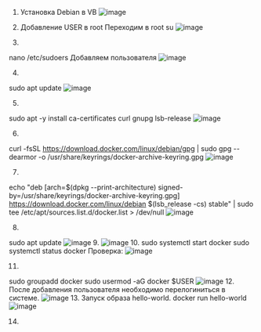 1. Установка Debian в VB
![image](https://user-images.githubusercontent.com/62753044/236879570-90e8fe06-b82a-4091-89df-27abef3f886c.png)

2. Добавление USER в root
Переходим в root
su
![image](https://user-images.githubusercontent.com/62753044/236883894-6bcc3f11-c538-4795-9a2a-fa2d8afda5bd.png)

3.
nano /etc/sudoers
Добавляем пользователя
![image](https://user-images.githubusercontent.com/62753044/236883917-5da00bf7-1d00-499e-a936-dc6bcabf8971.png)

4.
sudo apt update
![image](https://user-images.githubusercontent.com/62753044/236884778-14bda435-0733-47a5-81ac-4a397f7acaaa.png)

5.
sudo apt -y install ca-certificates curl gnupg lsb-release
![image](https://user-images.githubusercontent.com/62753044/236884916-459f49fc-9e95-47fe-bee7-a53fc3927dd7.png)

6.
curl -fsSL https://download.docker.com/linux/debian/gpg | sudo gpg --dearmor -o /usr/share/keyrings/docker-archive-keyring.gpg
![image](https://user-images.githubusercontent.com/62753044/236885009-e5b0b507-c415-43f5-9ce4-cda22ffda2a9.png)

7.
echo "deb [arch=$(dpkg --print-architecture) signed-by=/usr/share/keyrings/docker-archive-keyring.gpg] https://download.docker.com/linux/debian $(lsb_release -cs) stable" | sudo tee /etc/apt/sources.list.d/docker.list > /dev/null
![image](https://user-images.githubusercontent.com/62753044/236885084-0c4ff272-9ac6-4d86-a5d9-5c86bbd954e4.png)

8.
sudo apt update
![image](https://user-images.githubusercontent.com/62753044/236885222-e716cc90-7e8f-4cd9-b7ba-93da5a849739.png)
9.
![image](https://user-images.githubusercontent.com/62753044/236885448-68ad8fef-12f9-4d83-a068-51741f6c5efd.png)
10.
sudo systemctl start docker
sudo systemctl status docker
Проверка:
![image](https://user-images.githubusercontent.com/62753044/236885570-b4e805d0-a3e3-4813-afb7-93aa38cf95ce.png)

11.
sudo groupadd docker
sudo usermod -aG docker $USER
![image](https://user-images.githubusercontent.com/62753044/236886506-7439a6bc-8e59-4e30-92da-92bdb2073a6e.png)
12.
После добавления пользователя необходимо перелогиниться в системе.
![image](https://user-images.githubusercontent.com/62753044/236886651-159c7f5a-fff5-4ea7-bc2b-cfc0a9e80914.png)
13.
Запуск образа hello-world.
docker run hello-world
![image](https://user-images.githubusercontent.com/62753044/236886881-bf846a1c-d5b5-4f50-a071-17f54f6f4198.png)

14.


